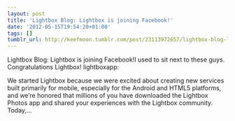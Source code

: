 ```yaml
---
layout: post
title: 'Lightbox Blog: Lightbox is joining Facebook!'
date: '2012-05-15T19:54:20+01:00'
tags: []
tumblr_url: http://keefmoon.tumblr.com/post/23113972657/lightbox-blog-lightbox-is-joining-facebook
---
```

Lightbox Blog: Lightbox is joining Facebook!I used to sit next to these guys. Congratulations Lightbox!
lightboxapp:


We started Lightbox because we were excited about creating new services built primarily for mobile, especially for the Android and HTML5 platforms, and we’re honored that millions of you have downloaded the Lightbox Photos app and shared your experiences with the Lightbox community.
Today,…
